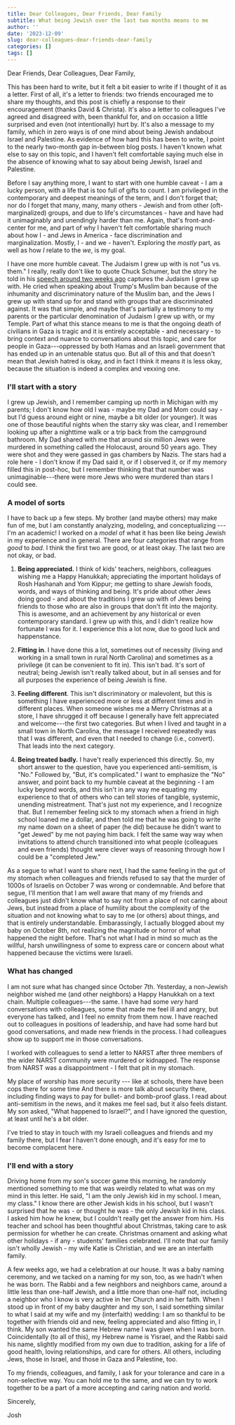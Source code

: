 ```yaml
---
title: Dear Colleagues, Dear Friends, Dear Family
subtitle: What being Jewish over the last two months means to me
author: ''
date: '2023-12-09'
slug: dear-colleagues-dear-friends-dear-family
categories: []
tags: []
---
```


Dear Friends, Dear Colleagues, Dear Family,

This has been hard to write, but it felt a bit easier to write if I thought of it as a letter. First of all, it's a letter to friends: two friends encouraged me to share my thoughts, and this post is chiefly a response to their encouragement (thanks David & Christa). It's also a letter to colleagues I've agreed and disagreed with, been thankful for, and on occasion a little surprised and even (not intentionally) hurt by. It's also a message to my family, which in zero ways is of one mind about being Jewish andabout Israel and Palestine. As evidence of how hard this has been to write, I point to the nearly two-month gap in-between blog posts. I haven't known what else to say on this topic, and I haven't felt comfortable saying much else in the absence of knowing what to say about being Jewish, Israel and Palestine.

Before I say anything more, I want to start with one humble caveat - I am a lucky person, with a life that is too full of gifts to count. I am privileged in the contemporary and deepest meanings of the term, and I don't forget that; nor do I forget that many, many, many others - Jewish and from other (oft-marginalized) groups, and due to life's circumstances - have and have had it unimaginably and unendingly harder than me. Again, that's front-and-center for me, and part of why I haven't felt comfortable sharing much about how I - and Jews in America - face discrimination and marginalization. Mostly, I - and we - haven't. Exploring the *mostly* part, as well as how *I* relate to the *we*, is my goal.

I have one more humble caveat. The Judaism I grew up with is not "us vs. them." I really, really don't like to quote Chuck Schumer, but the story he told in his [speech around two weeks ago](https://www.democrats.senate.gov/newsroom/press-releases/majority-leader-schumer-delivers-major-address-on-antisemitism-on-the-senate-floor) captures the Judaism I grew up with. He cried when speaking about Trump's Muslim ban because of the inhumanity and discriminatory nature of the Muslim ban, and the Jews I grew up with stand up for and stand with groups that are discriminated against. It was that simple, and maybe that's partially a testimony to my parents or the particular denomination of Judaism I grew up with, or my Temple. Part of what this stance means to me is that the ongoing death of civilians in Gaza is tragic and it is entirely acceptable - and necessary - to bring context and nuance to conversations about this topic, and care for people in Gaza---oppressed by both Hamas and an Israeli government that has ended up in an untenable status quo. But all of this and that doesn't mean that Jewish hatred is okay, and in fact I think it means it is less okay, because the situation is indeed a complex and vexxing one.

### I'll start with a story

I grew up Jewish, and I remember camping up north in Michigan with my parents; I don't know how old I was - maybe my Dad and Mom could say - but I'd guess around eight or nine, maybe a bit older (or younger). It was one of those beautiful nights when the starry sky was clear, and I remember looking up after a nighttime walk or a trip back from the campground bathroom. My Dad shared with me that around six million Jews were murdered in something called the Holocaust, around 50 years ago. They were shot and they were gassed in gas chambers by Nazis. The stars had a role here - I don't know if my Dad said it, or if I observed it, or if my memory filled this in post-hoc, but I remember thinking that that number was unimaginable---there were more Jews who were murdered than stars I could see.

### A model of sorts

I have to back up a few steps. My brother (and maybe others) may make fun of me, but I am constantly analyzing, modeling, and conceptualizing --- I'm an academic! I worked on a *model* of what it has been like being Jewish in my experience and in general. There are four categories that range from *good* to *bad*. I think the first two are good, or at least okay. The last two are not okay, or bad.

1.  **Being appreciated.** I think of kids' teachers, neighbors, colleagues wishing me a Happy Hanukkah; appreciating the important holidays of Rosh Hashanah and Yom Kippur; me getting to share Jewish foods, words, and ways of thinking and being. It's pride about other Jews doing good - and about the traditions I grew up with of Jews being friends to those who are also in groups that don't fit into the majority. This is awesome, and an achievement by any historical or even contemporary standard. I grew up with this, and I didn't realize how fortunate I was for it. I experience this a lot now, due to good luck and happenstance.

2.  **Fitting** **in**. I have done this a lot, sometimes out of necessity (living and working in a small town in rural North Carolina) and sometimes as a privilege (it can be convenient to fit in). This isn't bad. It's sort of neutral; being Jewish isn't really talked about, but in all senses and for all purposes the experience of being Jewish is fine.

3.  **Feeling different**. This isn't discriminatory or malevolent, but this is something I have experienced more or less at different times and in different places. When someone wishes me a Merry Christmas at a store, I have shrugged it off because I generally have felt appreciated and welcome---the first two categories. But when I lived and taught in a small town in North Carolina, the message I received repeatedly was that I was different, and even that I needed to change (i.e., convert). That leads into the next category.

4.  **Being treated badly.** I have't really experienced this directly. So, my short answer to the question, have you experienced anti-semitism, is "No." Followed by, "But, it's complicated." I want to emphasize the "No" answer, and point back to my humble caveat at the beginning - I am lucky beyond words, and this isn't in any way me equating my experience to that of others who can tell stories of tangible, systemic, unending mistreatment. That's just not my experience, and I recognize that. But I remember feeling sick to my stomach when a friend in high school loaned me a dollar, and then told me that he was going to write my name down on a sheet of paper (he did) because he didn't want to "get Jewed" by me not paying him back. I felt the same way way when invitations to attend church transitioned into what people (colleagues and even friends) thought were clever ways of reasoning through how I could be a "completed Jew."

As a segue to what I want to share next, I had the same feeling in the gut of my stomach when colleagues and friends refused to say that the murder of 1000s of Israelis on October 7 was wrong or condemnable. And before that segue, I'll mention that I am well aware that many of my friends and colleagues just didn't know what to say not from a place of not caring about Jews, but instead from a place of humility about the complexity of the situation and not knowing what to say to me (or others) about things, and that is entirely understandable. Embarassingly, I actually blogged about my baby on October 8th, not realizing the magnitude or horror of what happened the night before. That's not what I had in mind so much as the willful, harsh unwillingness of some to express care or concern about what happened because the victims were Israeli.

### What has changed

I am not sure what has changed since October 7th. Yesterday, a non-Jewish neighbor wished me (and other neighbors) a Happy Hanukkah on a text chain. Multiple colleagues---the same. I have had some *very* hard conversations with colleagues, some that made me feel ill and angry, but everyone has talked, and I feel no emnity from them now. I have reached out to colleagues in positions of leadership, and have had some hard but good conversations, and made new friends in the process. I had colleagues show up to support me in those conversations.

I worked with colleagues to send a letter to NARST after three members of the wider NARST community were murdered or kidnapped. The response from NARST was a disappointment - I felt that pit in my stomach.

My place of worship has more security --- like at schools, there have been cops there for some time And there is more talk about security there, including finding ways to pay for bullet- and bomb-proof glass. I read about anti-semitism in the news, and it makes me feel sad, but it also feels distant. My son asked, "What happened to Israel?", and I have ignored the question, at least until he's a bit older.

I've tried to stay in touch with my Israeli colleagues and friends and my family there, but I fear I haven't done enough, and it's easy for me to become complacent here.

### I'll end with a story

Driving home from my son's soccer game this morning, he randomly mentioned something to me that was weirdly related to what was on my mind in this letter. He said, "I am the only Jewish kid in my school. I mean, my class." I know there are other Jewish kids in his school, but I wasn't surprised that he was - or thought he was - the only Jewish kid in his class. I asked him how he knew, but I couldn't really get the answer from him. His teacher and school has been thoughtful about Christmas, taking care to ask permission for whether he can create. Christmas ornament and asking what other holidays - if any - students' families celebrated. I'll note that our family isn't wholly Jewish - my wife Katie is Christian, and we are an interfaith family.

A few weeks ago, we had a celebration at our house. It was a baby naming ceremony, and we tacked on a naming for my son, too, as we hadn't when he was born. The Rabbi and a few neighbors and neighbors came, around a little less than one-half Jewish, and a little more than one-half not, including a neighbor who I know is very active in her Church and in her faith. When I stood up in front of my baby daughter and my son, I said something similar to what I said at my wife and my (interfaith) wedding: I am so thankful to be together with friends old and new, feeling appreciated and also fitting in, I think. My son wanted the same Hebrew name I was given when I was born. Coincidentally (to all of this), my Hebrew name is Yisrael, and the Rabbi said his name, slightly modified from my own due to tradition, asking for a life of good health, loving relationships, and care for others. All others, including Jews, those in Israel, and those in Gaza and Palestine, too.

To my friends, colleagues, and family, I ask for your tolerance and care in a non-selective way. You can hold me to the same, and we can try to work together to be a part of a more accepting and caring nation and world.

Sincerely,

Josh
